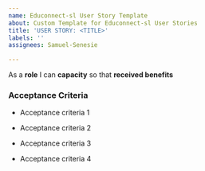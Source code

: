 ```yaml
---
name: Educonnect-sl User Story Template
about: Custom Template for Educonnect-sl User Stories
title: 'USER STORY: <TITLE>'
labels: ''
assignees: Samuel-Senesie

---
```


As a **role** I can **capacity** so that **received benefits**

### Acceptance Criteria 

- Acceptance criteria 1

- Acceptance criteria 2

- Acceptance criteria 3

- Acceptance criteria 4
